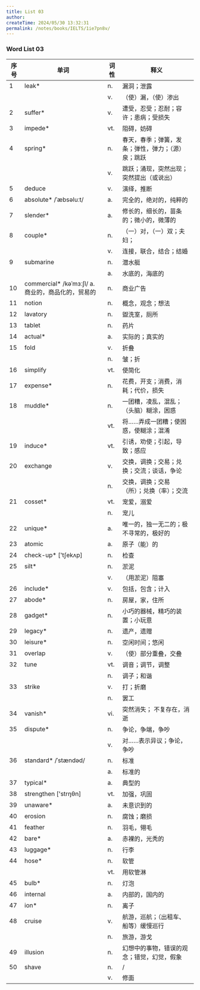 ```yaml
---
title: List 03
author:
createTime: 2024/05/30 13:32:31
permalink: /notes/books/IELTS/1ie7pn8v/
---
```



### Word List 03

| 序号 | 单词       | 词性    | 释义                                  |
|------|------------|---------|---------------------------------------|
| 1 | leak* | n. | 漏洞；泄露 |
|      |            | v.   | （使）漏，（使）渗出 |
| 2 | suffer* | v. | 遭受，忍受；忍耐；容许；患病；受损失 |
| 3 | impede* | vt. | 阻碍，妨碍 |
| 4 | spring* | n. | 春天，春季；弹簧，发条；弹性，弹力；（源）泉；跳跃 |
|      |            | v.   | 跳跃；涌现，突然出现；突然提出（或说出） |
| 5 | deduce | v. | 演绎，推断 |
| 6 | absolute* /ˈæbsəluːt/ | a. | 完全的，绝对的，纯粹的 |
| 7 | slender* | a. | 修长的，细长的，苗条的；微小的，微薄的 |
| 8 | couple* | n. | （一）对，（一）双；夫妇； |
|      |            | v.   | 连接，联合，结合；结婚 |
| 9 | submarine | n. | 潜水艇 |
|      |            | a.   | 水底的，海底的 |
| 10 | commercial* /kəˈmɜːʃl/ a. 商业的，商品化的，贸易的 | n. | 商业广告 |
| 11 | notion | n. | 概念，观念；想法 |
| 12 | lavatory | n. | 盥洗室，厕所 |
| 13 | tablet | n. | 药片 |
| 14 | actual* | a. | 实际的；真实的 |
| 15 | fold | v. | 折叠 |
|      |            | n.   | 皱；折 |
| 16 | simplify | vt. | 使简化 |
| 17 | expense* | n. | 花费，开支；消费，消耗；代价，损失 |
| 18 | muddle* | n. | 一团糟，凌乱，混乱；（头脑）糊涂，困惑 |
|      |            | vt.   | 将……弄成一团糟；使困惑，使糊涂；混淆 |
| 19 | induce* | vt. | 引诱，劝使；引起，导致；感应 |
| 20 | exchange | v. | 交换，调换；交易；兑换；交流；谈话，争论 |
|      |            | n.   | 交换，调换；交易（所）；兑换（率）；交流 |
| 21 | cosset* | vt. | 宠爱，溺爱 |
|      |            | n.   | 宠儿 |
| 22 | unique* | a. | 唯一的，独一无二的；极不寻常的，极好的 |
| 23 | atomic | a. | 原子（能）的 |
| 24 | check-up* ['tʃekʌp] | n. | 检查 |
| 25 | silt* | n. | 淤泥 |
|      |            | v.   | （用淤泥）阻塞 |
| 26 | include* | v. | 包括，包含；计入 |
| 27 | abode* | n. | 房屋，家，住所 |
| 28 | gadget* | n. | 小巧的器械，精巧的装置；小玩意 |
| 29 | legacy* | n. | 遗产，遗赠 |
| 30 | leisure* | n. | 空闲时间；悠闲 |
| 31 | overlap | v. | （使）部分重叠，交叠 |
| 32 | tune | vt. | 调音；调节，调整 |
|      |            | n.   | 调子；和谐 |
| 33 | strike | v. | 打；折磨 |
|      |            | n.   | 罢工 |
| 34 | vanish* | vi. | 突然消失； 不复存在，消逝 |
| 35 | dispute* | n. | 争论，争端，争吵 |
|      |            | v.   | 对……表示异议；争论，争吵 |
| 36 | standard* /ˈstændəd/ | n. | 标准 |
|      |            | a.   | 标准的 |
| 37 | typical* | a. | 典型的 |
| 38 | strengthen ['strŋθn] | vt. | 加强，巩固 |
| 39 | unaware* | a. | 未意识到的 |
| 40 | erosion | n. | 腐蚀；磨损 |
| 41 | feather | n. | 羽毛，翎毛 |
| 42 | bare* | a. | 赤裸的，光秃的 |
| 43 | luggage* | n. | 行李 |
| 44 | hose* | n. | 软管 |
|      |            | vt.   | 用软管淋 |
| 45 | bulb* | n. | 灯泡 |
| 46 | internal | a. | 内部的，国内的 |
| 47 | ion* | n. | 离子 |
| 48 | cruise | v. | 航游，巡航；（出租车、船等）缓慢巡行 |
|      |            | n.   | 旅游，游戈 |
| 49 | illusion | n. | 幻想中的事物，错误的观念；错觉，幻觉，假象 |
| 50 | shave | n. | / |
|      |            | v.   | 修面 |
